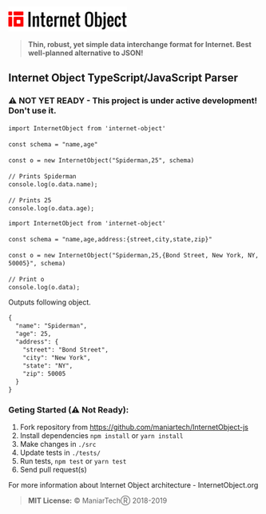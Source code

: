 <img src="/logo/internet-object.png" height="50px" alt="Internet Object" title="Internet Object">

> **Thin, robust, yet simple data interchange format for Internet. Best well-planned alternative to JSON!**


## Internet Object TypeScript/JavaScript Parser

### ⚠ NOT YET READY - This project is under active development! Don't use it.

```JS
import InternetObject from 'internet-object'

const schema = "name,age"

const o = new InternetObject("Spiderman,25", schema)

// Prints Spiderman
console.log(o.data.name);

// Prints 25
console.log(o.data.age);
```

```JS
import InternetObject from 'internet-object'

const schema = "name,age,address:{street,city,state,zip}"

const o = new InternetObject("Spiderman,25,{Bond Street, New York, NY, 50005}", schema)

// Print o
console.log(o.data);
```
Outputs following object.
```
{
  "name": "Spiderman",
  "age": 25,
  "address": {
    "street": "Bond Street",
    "city": "New York",
    "state": "NY",
    "zip": 50005
  }
}
```

### Geting Started (⚠ Not Ready):

1. Fork repository from https://github.com/maniartech/InternetObject-js
1. Install dependencies `npm install` or `yarn install`
1. Make changes in `./src`
1. Update tests in `./tests/`
1. Run tests, `npm test` or `yarn test`
1. Send pull request(s)

For more information about Internet Object architecture - InternetObject.org

> **MIT License:**
© ManiarTechⓇ 2018-2019
